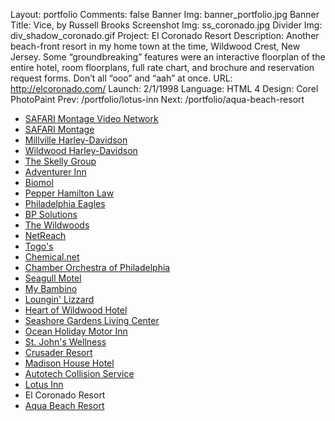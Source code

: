 Layout: portfolio
Comments: false
Banner Img: banner_portfolio.jpg
Banner Title: Vice, by Russell Brooks
Screenshot Img: ss_coronado.jpg
Divider Img: div_shadow_coronado.gif
Project: El Coronado Resort
Description: Another beach-front resort in my home town at the time, Wildwood Crest, New Jersey.  Some &#8220;groundbreaking&#8221; features were an interactive floorplan of the entire hotel, room floorplans, full rate chart, and brochure and reservation request forms. Don&#8217;t all &#8220;ooo&#8221; and &#8220;aah&#8221; at once.
URL: http://elcoronado.com/
Launch: 2/1/1998
Language: HTML 4
Design: Corel PhotoPaint
Prev: /portfolio/lotus-inn
Next: /portfolio/aqua-beach-resort

* [SAFARI Montage Video Network](/portfolio/)
* [SAFARI Montage](/portfolio/safari-montage)
* [Millville Harley-Davidson](/portfolio/millville-harley-davidson)
* [Wildwood Harley-Davidson](/portfolio/wildwood-harley-davidson)
* [The Skelly Group](/portfolio/the-skelly-group)
* [Adventurer Inn](/portfolio/adventurer-inn)
* [Biomol](/portfolio/biomol)
* [Pepper Hamilton Law](/portfolio/pepper-hamilton-law)
* [Philadelphia Eagles](/portfolio/philadelphia-eagles)
* [BP Solutions](/portfolio/bp-solutions)
* [The Wildwoods](/portfolio/the-wildwoods)
* [NetReach](/portfolio/netreach)
* [Togo's](/portfolio/togos)
* [Chemical.net](/portfolio/chemical-net)
* [Chamber Orchestra of Philadelphia](/portfolio/chamber-orchestra-of-philadelphia)
* [Seagull Motel](/portfolio/seagull-motel)
* [My Bambino](/portfolio/my-bambino)
* [Loungin' Lizzard](/portfolio/loungin-lizzard)
* [Heart of Wildwood Hotel](/portfolio/heart-of-wildwood-hotel)
* [Seashore Gardens Living Center](/portfolio/seashore-gardens-living-center)
* [Ocean Holiday Motor Inn](/portfolio/ocean-holiday-motor-inn)
* [St. John's Wellness](/portfolio/st-john-s-wellness)
* [Crusader Resort](/portfolio/crusader-resort)
* [Madison House Hotel](/portfolio/madison-house-hotel)
* [Autotech Collision Service](/portfolio/autotech-collision-service)
* [Lotus Inn](/portfolio/lotus-inn)
* El Coronado Resort
* [Aqua Beach Resort](/portfolio/aqua-beach-resort)

